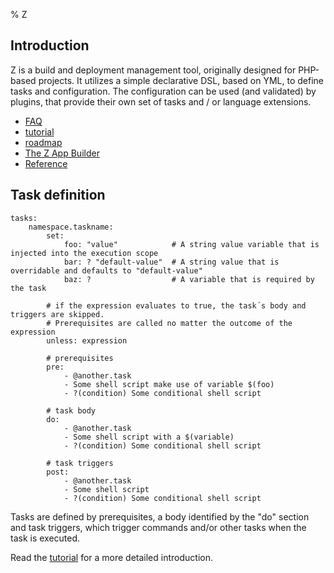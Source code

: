 % Z

## Introduction ##

Z is a build and deployment management tool, originally designed for PHP-based projects. It utilizes a simple
declarative DSL, based on YML, to define tasks and configuration. The configuration can be used (and validated) by
plugins, that provide their own set of tasks and / or language extensions.

* [FAQ](FAQ.html)
* [tutorial](tutorial.html)
* [roadmap](roadmap.html)
* [The Z App Builder](app-builder.html)
* [Reference](reference.html)

## Task definition ##

```
tasks:
	namespace.taskname:
		set:
			foo: "value"			# A string value variable that is injected into the execution scope
			bar: ? "default-value" 	# A string value that is overridable and defaults to "default-value"
			baz: ? 					# A variable that is required by the task

		# if the expression evaluates to true, the task´s body and triggers are skipped.
		# Prerequisites are called no matter the outcome of the expression
		unless: expression

		# prerequisites
		pre:
			- @another.task
			- Some shell script make use of variable $(foo)
			- ?(condition) Some conditional shell script

        # task body
		do:
			- @another.task
			- Some shell script with a $(variable)
			- ?(condition) Some conditional shell script

        # task triggers
		post:
			- @another.task
			- Some shell script
			- ?(condition) Some conditional shell script
```

Tasks are defined by prerequisites, a body identified by the "do" section and task triggers, which trigger commands
and/or other tasks when the task is executed.

Read the [tutorial](tutorial.html) for a more detailed introduction.
